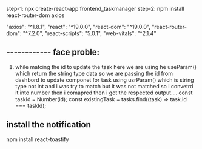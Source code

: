 step-1: npx create-react-app frontend_taskmanager
step-2: npm install react-router-dom axios

"axios": "^1.8.1",
"react": "^19.0.0",
"react-dom": "^19.0.0",
"react-router-dom": "^7.2.0",
"react-scripts": "5.0.1",
"web-vitals": "^2.1.4"


## ------------ face proble:
1) while matcing the id to update the task here we are using he useParam() which return the string type data so we are passing the id from dashbord to update componet for task using usrParam() which is string  type not int and i was try to match but it was not matched so i convetrd it into number then i comapred then i got the respected output....
const taskId = Number(id);
const existingTask = tasks.find((task) => task.id === taskId);

## install the notification 
npm install react-toastify


